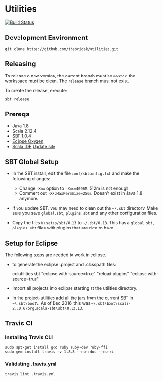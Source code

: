 # Utilities

[![Build Status](https://travis-ci.org/thebridsk/utilities.svg?branch=master)](https://travis-ci.org/thebridsk/utilities)

## Development Environment

	git clone https://github.com/thebridsk/utilities.git

## Releasing

To release a new version, the current branch must be `master`, the workspace must be clean.  The `release` branch must not exist.

To create the release, execute:

	sbt release


## Prereqs

- Java 1.8
- [Scala 2.12.4](http://www.scala-lang.org/)
- [SBT 1.0.4](http://www.scala-sbt.org/)
- [Eclipse Oxygen](https://eclipse.org/)
- [Scala IDE](http://scala-ide.org/) [Update site](http://download.scala-ide.org/sdk/lithium/e47/scala212/stable/site)

## SBT Global Setup

- In the SBT install, edit the file `conf/sbtconfig.txt` and make the following changes:

  - Change `-Xmx` option to `-Xmx=4096M`.  512m is not enough.
  - Comment out `-XX:MaxPermSize=256m`.  Doesn't exist in Java 1.8 anymore.
    
- If you update SBT, you may need to clean out the `~/.sbt` directory.  Make sure you save `global.sbt`, `plugins.sbt` and any other configuration files.
- Copy the files in `setup/sbt/0.13` to `~/.sbt/0.13`.  This has a `global.sbt`, `plugins.sbt` files with plugins that are nice to have.


## Setup for Eclipse

The following steps are needed to work in eclipse.

- to generate the eclipse .project and .classpath files:

    cd utilities
    sbt "eclipse with-source=true" "reload plugins" "eclipse with-source=true"

- Import all projects into eclipse starting at the utilities directory.

- In the project-utilities add all the jars from the current SBT in `~\.sbt\boot\`.  As of Dec 2016, this was
`~\.sbt\boot\scala-2.10.6\org.scala-sbt\sbt\0.13.13`.

## Travis CI

### Installing Travis CLI

    sudo apt-get install gcc ruby ruby-dev ruby-ffi
    sudo gem install travis -v 1.8.8 --no-rdoc --no-ri

### Validating .travis.yml

    travis lint .travis.yml
    